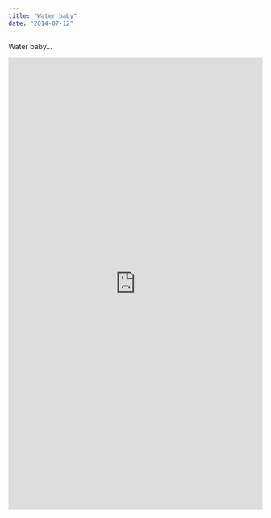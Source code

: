 ```yaml
---
title: "Water baby"
date: "2014-07-12"
---
```


Water baby…

<div style="padding:177.78% 0 0 0;position:relative;"><iframe src="https://player.vimeo.com/video/993968312?badge=0&amp;autopause=0&amp;player_id=0&amp;app_id=58479" frameborder="0" allow="autoplay; fullscreen; picture-in-picture; clipboard-write" style="position:absolute;top:0;left:0;width:100%;height:100%;" title="tumblr_n8lo2mjBqq1r16syi"></iframe></div><script src="https://player.vimeo.com/api/player.js"></script>
